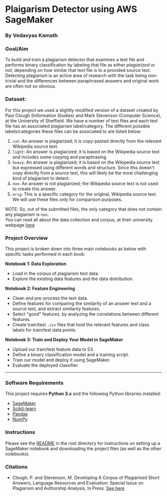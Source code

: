 # Plaigarism Detector using AWS SageMaker

### By Vedavyas Kamath

### Goal/Aim
To build and train a plagiarism detector that examines a text file and performs binary classification by labeling that file as either *plagiarized* or *not*, depending on how similar that text file is to a provided source text. Detecting plagiarism is an active area of research with the task being non-trivial and the differences between paraphrased answers and original work are often not so obvious.

### Dataset:
For this project we used a slightly modified version of a dataset created by Paul Clough (Information Studies) and Mark Stevenson (Computer Science), at the University of Sheffield. We have a number of text files and each text file has an associated plagiarism label/category. 
The different possible labels/categories these files can be associated to are listed below:
1. `cut`: An answer is plagiarized; it is copy-pasted directly from the relevant Wikipedia source text.
2. `light`: An answer is plagiarized; it is based on the Wikipedia source text and includes some copying and paraphrasing.
3. `heavy`: An answer is plagiarized; it is based on the Wikipedia source text but expressed using different words and structure. Since this doesn't copy directly from a source text, this will likely be the most challenging kind of plagiarism to detect.
4. `non`: An answer is not plagiarized; the Wikipedia source text is not used to create this answer.
5. `orig`: This is a specific category for the original, Wikipedia source text. We will use these files only for comparison purposes.

NOTE: So, out of the submitted files, the only category that does not contain any plagiarism is `non`. <br>
You can read all about the data collection and corpus, at their university webpage [here](https://ir.shef.ac.uk/cloughie/resources/plagiarism_corpus.html#Contents)

### Project Overview
This project is broken down into three main notebooks as below with specific tasks performed in each book:

**Notebook 1: Data Exploration**
* Load in the corpus of plagiarism text data.
* Explore the existing data features and the data distribution.

**Notebook 2: Feature Engineering**
* Clean and pre-process the text data.
* Define features for comparing the similarity of an answer text and a source text, and extract similarity features.
* Select "good" features, by analyzing the correlations between different features.
* Create train/test `.csv` files that hold the relevant features and class labels for train/test data points.

**Notebook 3: Train and Deploy Your Model in SageMaker**
* Upload our train/test feature data to S3.
* Define a binary classification model and a training script.
* Train our model and deploy it using SageMaker.
* Evaluate the deployed classifier.

---

### Software Requirements
This project requires **Python 3.x** and the following Python libraries installed:

- [SageMaker](https://sagemaker.readthedocs.io/en/stable/)
- [Scikit-learn](https://scikit-learn.org/stable/)
- [Pandas](https://pandas.pydata.org/)
- [NumPy](http://www.numpy.org/)

### Instructions
Please see the [README](https://github.com/udacity/ML_SageMaker_Studies/tree/master/README.md) in the root directory for instructions on setting up a SageMaker notebook and downloading the project files (as well as the other notebooks).

### Citations
- Clough, P. and Stevenson, M. Developing A Corpus of Plagiarised Short Answers, Language Resources and Evaluation: Special Issue on Plagiarism and Authorship Analysis, In Press. [See here](https://ir.shef.ac.uk/cloughie/resources/plagiarism_corpus.html)

